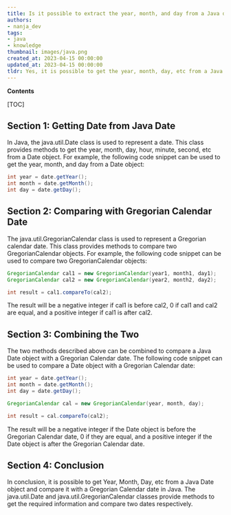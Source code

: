 ```yaml
---
title: Is it possible to extract the year, month, and day from a Java date object and compare it to a date from the gregorian calendar in java?
authors:
- nanja_dev
tags:
- java
- knowledge
thumbnail: images/java.png
created_at: 2023-04-15 00:00:00
updated_at: 2023-04-15 00:00:00
tldr: Yes, it is possible to get the year, month, day, etc from a Java Date object to compare with a Gregorian Calendar date in Java.
---
```


**Contents**

[TOC]

## Section 1: Getting Date from Java Date

In Java, the java.util.Date class is used to represent a date. This class provides methods to get the year, month, day, hour, minute, second, etc from a Date object. For example, the following code snippet can be used to get the year, month, and day from a Date object:

```java
int year = date.getYear();
int month = date.getMonth();
int day = date.getDay();
```

## Section 2: Comparing with Gregorian Calendar Date

The java.util.GregorianCalendar class is used to represent a Gregorian calendar date. This class provides methods to compare two GregorianCalendar objects. For example, the following code snippet can be used to compare two GregorianCalendar objects:

```java
GregorianCalendar cal1 = new GregorianCalendar(year1, month1, day1);
GregorianCalendar cal2 = new GregorianCalendar(year2, month2, day2);

int result = cal1.compareTo(cal2);
```

The result will be a negative integer if cal1 is before cal2, 0 if cal1 and cal2 are equal, and a positive integer if cal1 is after cal2.

## Section 3: Combining the Two

The two methods described above can be combined to compare a Java Date object with a Gregorian Calendar date. The following code snippet can be used to compare a Date object with a Gregorian Calendar date:

```java
int year = date.getYear();
int month = date.getMonth();
int day = date.getDay();

GregorianCalendar cal = new GregorianCalendar(year, month, day);

int result = cal.compareTo(cal2);
```

The result will be a negative integer if the Date object is before the Gregorian Calendar date, 0 if they are equal, and a positive integer if the Date object is after the Gregorian Calendar date.

## Section 4: Conclusion

In conclusion, it is possible to get Year, Month, Day, etc from a Java Date object and compare it with a Gregorian Calendar date in Java. The java.util.Date and java.util.GregorianCalendar classes provide methods to get the required information and compare two dates respectively.
